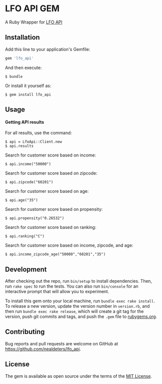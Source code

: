 # LFO API GEM

A Ruby Wrapper for [LFO API](http://not_real.com/customer_scoring)

## Installation

Add this line to your application's Gemfile:

```ruby
gem 'lfo_api'
```

And then execute:

    $ bundle

Or install it yourself as:

    $ gem install lfo_api

## Usage

#### Getting API results
For all results, use the command:

    $ api = LfoApi::Client.new
    $ api.results

Search for customer score based on income:

    $ api.income("50000")

Search for customer score based on zipcode:

    $ api.zipcode("60201")

Search for customer score based on age:

    $ api.age("35")

Search for customer score based on propensity:

    $ api.propensity("0.26532")

Search for customer score based on ranking:

    $ api.ranking("C")

Search for customer score based on income, zipcode, and age:

    $ api.income_zipcode_age("50000","60201","35")

## Development

After checking out the repo, run `bin/setup` to install dependencies. Then, run `rake spec` to run the tests. You can also run `bin/console` for an interactive prompt that will allow you to experiment.

To install this gem onto your local machine, run `bundle exec rake install`. To release a new version, update the version number in `version.rb`, and then run `bundle exec rake release`, which will create a git tag for the version, push git commits and tags, and push the `.gem` file to [rubygems.org](https://rubygems.org).

## Contributing

Bug reports and pull requests are welcome on GitHub at https://github.com/nealdeters/lfo_api.


## License

The gem is available as open source under the terms of the [MIT License](http://opensource.org/licenses/MIT).
